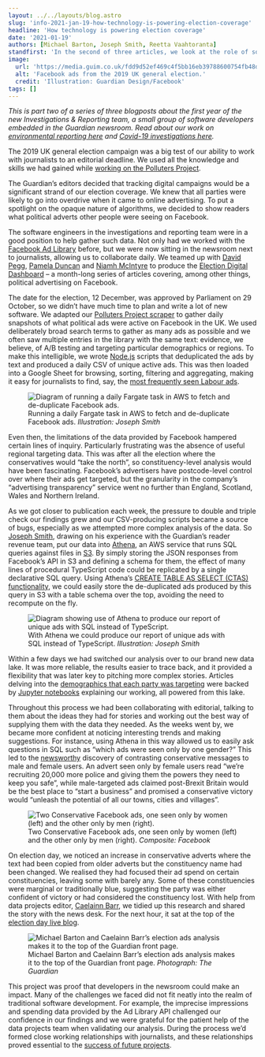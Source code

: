 ```yaml
---
layout: ../../layouts/blog.astro
slug: 'info-2021-jan-19-how-technology-is-powering-election-coverage'
headline: 'How technology is powering election coverage'
date: '2021-01-19'
authors: [Michael Barton, Joseph Smith, Reetta Vaahtoranta]
standfirst: 'In the second of three articles, we look at the role of software engineers in analysing online political advertising during the 2019 UK General Election'
image:
  url: 'https://media.guim.co.uk/fdd9d52ef469c4f5bb16eb39788600754fb48d33/0_0_2561_1537/2561.jpg'
  alt: 'Facebook ads from the 2019 UK general election.'
  credit: 'Illustration: Guardian Design/Facebook'
tags: []
---
```


_This is part two of a series of three blogposts about the first year of the new Investigations & Reporting team, a small group of software developers embedded in the Guardian newsroom. Read about our work on [environmental reporting here](https://www.theguardian.com/info/2021/jan/12/how-technology-is-powering-environmental-reporting) and [Covid-19 investigations here](https://www.theguardian.com/info/2021/feb/04/how-technology-is-powering-covid-19-investigations)._

The 2019 UK general election campaign was a big test of our ability to work with journalists to an editorial deadline. We used all the knowledge and skills we had gained while [working on the Polluters Project](https://www.theguardian.com/info/2021/jan/12/how-technology-is-powering-environmental-reporting).

The Guardian’s editors decided that tracking digital campaigns would be a significant strand of our election coverage. We knew that all parties were likely to go into overdrive when it came to online advertising. To put a spotlight on the opaque nature of algorithms, we decided to show readers what political adverts other people were seeing on Facebook.

The software engineers in the investigations and reporting team were in a good position to help gather such data. Not only had we worked with the [Facebook Ad Library](https://www.facebook.com/ads/library/) before, but we were now sitting in the newsroom next to journalists, allowing us to collaborate daily. We teamed up with [David Pegg](https://www.theguardian.com/profile/david-pegg), [Pamela Duncan](https://www.theguardian.com/profile/pamela-duncan) and [Niamh McIntyre](https://www.theguardian.com/profile/niamh-mcintyre) to produce the [Election Digital Dashboard](https://www.theguardian.com/politics/series/the-digital-campaign) – a month-long series of articles covering, among other things, political advertising on Facebook.

The date for the election, 12 December, was approved by Parliament on 29 October, so we didn’t have much time to plan and write a lot of new software. We adapted our [Polluters Project scraper](https://www.theguardian.com/environment/2019/oct/10/fossil-fuel-firms-social-media-fightback-against-climate-action) to gather daily snapshots of what political ads were active on Facebook in the UK. We used deliberately broad search terms to gather as many ads as possible and we often saw multiple entries in the library with the same text: evidence, we believe, of A/B testing and targeting particular demographics or regions. To make this intelligible, we wrote [Node.js](https://nodejs.org/en/) scripts that deduplicated the ads by text and produced a daily CSV of unique active ads. This was then loaded into a Google Sheet for browsing, sorting, filtering and aggregating, making it easy for journalists to find, say, the [most frequently seen Labour ads](https://www.theguardian.com/politics/2019/nov/12/uk-election-parties-winning-online-war-ads-cash-votes-digital-dashboard).


   <figure>
   <img alt="Diagram of running a daily Fargate task in AWS to fetch and de-duplicate Facebook ads." src="https://i.guim.co.uk/img/media/54679cbfc0423565da01bc28a2b3c8c64f4e4574/0_0_4606_3787/master/4606.jpg?width=620&quality=45&auto=format&fit=max&dpr=2&s=660b0c2644bfd539b991c04d46204911" loading="lazy" />
   <figcaption>
     Running a daily Fargate task in AWS to fetch and de-duplicate Facebook ads.
    <i>Illustration: Joseph Smith</i>
    </figcaption>
    </figure>

Even then, the limitations of the data provided by Facebook hampered certain lines of inquiry. Particularly frustrating was the absence of useful regional targeting data. This was after all the election where the conservatives would “take the north”, so constituency-level analysis would have been fascinating. Facebook’s advertisers have postcode-level control over where their ads get targeted, but the granularity in the company’s “advertising transparency” service went no further than England, Scotland, Wales and Northern Ireland.

As we got closer to publication each week, the pressure to double and triple check our findings grew and our CSV-producing scripts became a source of bugs, especially as we attempted more complex analysis of the data. So [Joseph Smith](https://www.theguardian.com/profile/joseph-smith), drawing on his experience with the Guardian’s reader revenue team, put our data into [Athena](https://aws.amazon.com/athena/), an AWS service that runs SQL queries against files in [S3](https://aws.amazon.com/free/storage/s3/). By simply storing the JSON responses from Facebook’s API in S3 and defining a schema for them, the effect of many lines of procedural TypeScript code could be replicated by a single declarative SQL query. Using Athena’s [CREATE TABLE AS SELECT (CTAS) functionality](https://docs.aws.amazon.com/athena/latest/ug/ctas.html), we could easily store the de-duplicated ads produced by this query in S3 with a table schema over the top, avoiding the need to recompute on the fly.


   <figure>
   <img alt="Diagram showing use of Athena to produce our report of unique ads with SQL instead of TypeScript." src="https://i.guim.co.uk/img/media/faa49649fd3665cf212b728a25957a8817ced938/0_0_4606_4162/master/4606.jpg?width=620&quality=45&auto=format&fit=max&dpr=2&s=2aebf287c8e7d30731b6017e0810accb" loading="lazy" />
   <figcaption>
     With Athena we could produce our report of unique ads with SQL instead of TypeScript.
    <i>Illustration: Joseph Smith</i>
    </figcaption>
    </figure>

Within a few days we had switched our analysis over to our brand new data lake. It was more reliable, the results easier to trace back, and it provided a flexibility that was later key to pitching more complex stories. Articles delving into the [demographics that each party was targeting](https://www.theguardian.com/politics/2019/dec/03/digital-election-what-demographics-are-the-parties-targeting) were backed by [Jupyter notebooks](https://github.com/guardian/investigations-platform/blob/master/loch-data/notebooks/%5Bfb-ad-library%5D%20Major%20UK%20party%20demographics%20by%20impressions.ipynb) explaining our working, all powered from this lake.

Throughout this process we had been collaborating with editorial, talking to them about the ideas they had for stories and working out the best way of supplying them with the data they needed. As the weeks went by, we became more confident at noticing interesting trends and making suggestions. For instance, using Athena in this way allowed us to easily ask questions in SQL such as “which ads were seen only by one gender?” This led to the [newsworthy](https://www.theguardian.com/politics/2019/dec/12/how-parties-used-facebook-instagram-and-google-ads) discovery of contrasting conservative messages to male and female users. An advert seen only by female users read “we’re recruiting 20,000 more police and giving them the powers they need to keep you safe”, while male-targeted ads claimed post-Brexit Britain would be the best place to “start a business” and promised a conservative victory would “unleash the potential of all our towns, cities and villages”.


   <figure>
   <img alt="Two Conservative Facebook ads, one seen only by women (left) and the other only by men (right)." src="https://i.guim.co.uk/img/media/c8b3143a1aff552be8c1eaaf0dc515b060ec78db/0_15_5430_3259/master/5430.jpg?width=620&quality=45&auto=format&fit=max&dpr=2&s=538a751da41cde67c836db4a90c9a2d6" loading="lazy" />
   <figcaption>
     Two Conservative Facebook ads, one seen only by women (left) and the other only by men (right).
    <i>Composite: Facebook</i>
    </figcaption>
    </figure>

On election day, we noticed an increase in conservative adverts where the text had been copied from older adverts but the constituency name had been changed. We realised they had focused their ad spend on certain constituencies, leaving some with barely any. Some of these constituencies were marginal or traditionally blue, suggesting the party was either confident of victory or had considered the constituency lost. With help from data projects editor, [Caelainn Barr](https://www.theguardian.com/profile/caelainn-barr), we tidied up this research and shared the story with the news desk. For the next hour, it sat at the top of the [election day live blog](https://www.theguardian.com/politics/live/2019/dec/12/general-election-2019-uk-polling-day-live-news?page=with:block-5df25cad8f08b5e670042ba0#block-5df25cad8f08b5e670042ba0).


   <figure>
   <img alt="Michael Barton and Caelainn Barr’s election ads analysis makes it to the top of the Guardian front page." src="https://i.guim.co.uk/img/media/12cecb58ebec0556b59589b9a7dcca6ff28c8565/0_0_1956_922/master/1956.jpg?width=620&quality=45&auto=format&fit=max&dpr=2&s=768b9cccbe422b4e7ecb95f9e7b58de7" loading="lazy" />
   <figcaption>
     Michael Barton and Caelainn Barr’s election ads analysis makes it to the top of the Guardian front page.
    <i>Photograph: The Guardian</i>
    </figcaption>
    </figure>

This project was proof that developers in the newsroom could make an impact. Many of the challenges we faced did not fit neatly into the realm of traditional software development. For example, the imprecise impressions and spending data provided by the Ad Library API challenged our confidence in our findings and we were grateful for the patient help of the data projects team when validating our analysis. During the process we’d formed close working relationships with journalists, and these relationships proved essential to the [success of future projects](https://www.theguardian.com/info/2021/feb/04/how-technology-is-powering-covid-19-investigations).
